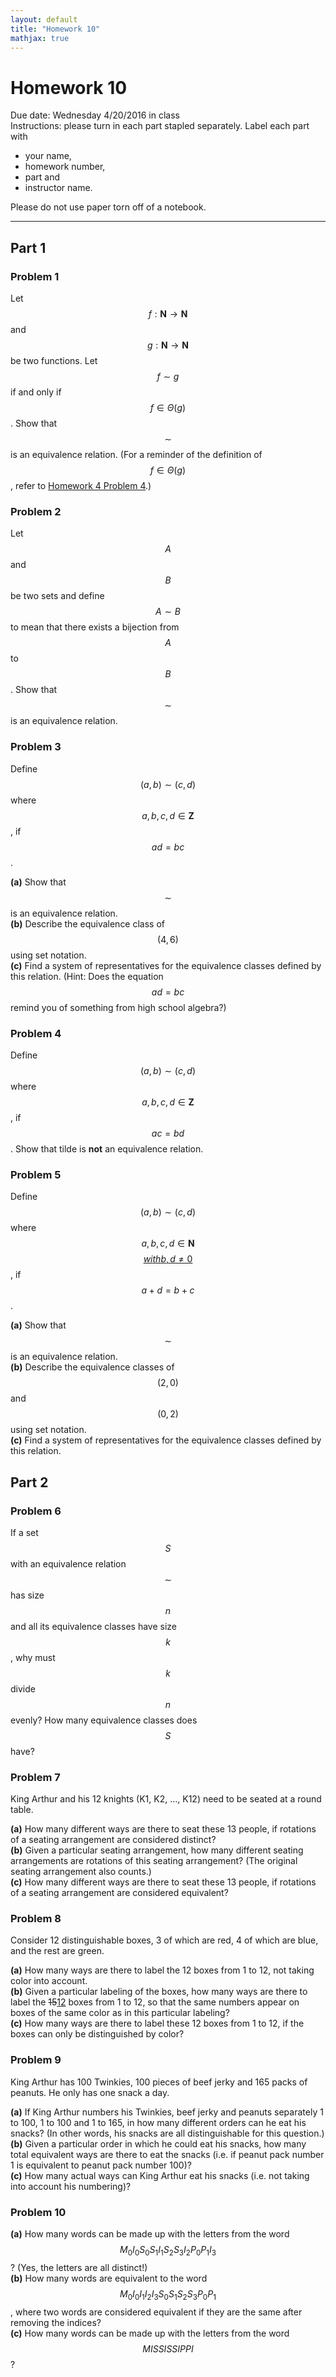 ```yaml
---
layout: default
title: "Homework 10"
mathjax: true
---
```


# Homework 10

Due date: Wednesday 4/20/2016 in class  
Instructions: please turn in each part stapled separately. Label each part with

* your name,
* homework number,
* part and
* instructor name.

Please do not use paper torn off of a notebook.

---

## Part 1

### Problem 1

Let $$f:\mathbf{N} \rightarrow \mathbf{N}$$ and $$g:\mathbf{N} \rightarrow \mathbf{N}$$ be two functions. Let $$f \sim g$$ if and only if $$f \in \Theta(g)$$. Show that $$\sim$$ is an equivalence relation. (For a reminder of the definition of $$f \in \Theta(g)$$, refer to [Homework 4 Problem 4](homework04.html#problem-4).)

### Problem 2

Let $$A$$ and $$B$$ be two sets and define $$A \sim B$$ to mean that there exists a bijection from $$A$$ to $$B$$. Show that $$\sim$$ is an equivalence relation.

### Problem 3
Define $$(a,b) \sim (c,d)$$ where $$a,b,c,d \in \mathbf{Z}$$, if $$ad = bc$$.

__(a)__ Show that $$\sim$$ is an equivalence relation.  
__(b)__ Describe the equivalence class of $$(4, 6)$$ using set notation.  
__(c)__ Find a system of representatives for the equivalence classes defined by this relation. (Hint: Does the equation $$ad = bc$$ remind you of something from high school algebra?)

### Problem 4

Define $$(a,b) \sim (c,d)$$ where $$a,b,c,d \in \mathbf{Z}$$, if $$ac = bd$$. Show that tilde is __not__ an equivalence relation.

### Problem 5

Define $$(a,b) \sim (c,d)$$ where $$a,b,c,d \in \mathbf{N}$$ <ins>$$with b,d \neq 0$$</ins>, if $$a+d = b+c$$.

__(a)__ Show that $$\sim$$ is an equivalence relation.  
__(b)__ Describe the equivalence classes of $$(2, 0)$$ and $$(0, 2)$$ using set notation.  
__(c)__ Find a system of representatives for the equivalence classes defined by this relation.

## Part 2

### Problem 6

If a set $$S$$ with an equivalence relation $$\sim$$ has size $$n$$ and all its equivalence classes have size $$k$$, why must $$k$$ divide $$n$$ evenly? How many equivalence classes does $$S$$ have?

### Problem 7

King Arthur and his 12 knights (K1, K2, ..., K12) need to be seated at a round table.

__(a)__ How many different ways are there to seat these 13 people, if rotations of a seating arrangement are considered distinct?  
__(b)__ Given a particular seating arrangement, how many different seating arrangements are rotations of this seating arrangement? (The original seating arrangement also counts.)  
__(c)__ How many different ways are there to seat these 13 people, if rotations of a seating arrangement are considered equivalent?  

### Problem 8

Consider 12 distinguishable boxes, 3 of which are red, 4 of which are blue, and the rest are green.

__(a)__ How many ways are there to label the 12 boxes from 1 to 12, not taking color into account.  
__(b)__ Given a particular labeling of the boxes, how many ways are there to label the <del>15</del><ins>12</ins> boxes from 1 to 12, so that the same numbers appear on boxes of the same color as in this particular labeling?  
__(c)__ How many ways are there to label these 12 boxes from 1 to 12, if the boxes can only be distinguished by color?

### Problem 9

King Arthur has 100 Twinkies, 100 pieces of beef jerky and 165 packs of peanuts. He only has one snack a day.

__(a)__ If King Arthur numbers his Twinkies, beef jerky and peanuts separately 1 to 100, 1 to 100 and 1 to 165, in how many different orders can he eat his snacks? (In other words, his snacks are all distinguishable for this question.)  
__(b)__ Given a particular order in which he could eat his snacks, how many total equivalent ways are there to eat the snacks (i.e. if peanut pack number 1 is equivalent to peanut pack number 100)?  
__(c)__ How many actual ways can King Arthur eat his snacks (i.e. not taking into account his numbering)?

### Problem 10

__(a)__ How many words can be made up with the letters from the word $$M_0I_0S_0S_1I_1S_2S_3I_2P_0P_1I_3$$? (Yes, the letters are all distinct!)  
__(b)__ How many words are equivalent to the word $$M_0I_0I_1I_2I_3S_0S_1S_2S_3P_0P_1$$, where two words are considered equivalent if they are the same after removing the indices?  
__(c)__ How many words can be made up with the letters from the word $$MISSISSIPPI$$?

